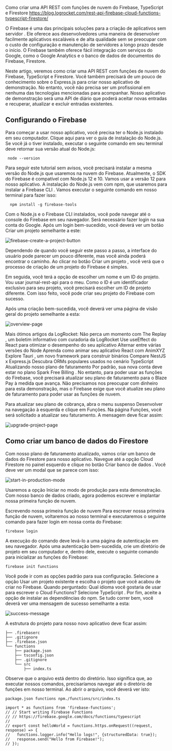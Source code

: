 
Como criar uma API REST com funções de nuvem do Firebase, TypeScript e Firestore
https://blog.logrocket.com/rest-api-firebase-cloud-functions-typescript-firestore/


O Firebase é uma das principais soluções para a criação de aplicativos sem servidor . Ele oferece aos desenvolvedores uma maneira de desenvolver facilmente aplicativos escaláveis ​​e de alta qualidade sem se preocupar com o custo de configuração e manutenção de servidores a longo prazo desde o início. O Firebase também oferece fácil integração com serviços do Google, como o Google Analytics e o banco de dados de documentos do Firebase, Firestore.

Neste artigo, veremos como criar uma API REST com funções de nuvem do Firebase, TypeScript e Firestore. Você também precisará de um pouco de conhecimento sobre o Express.js para criar nosso aplicativo de demonstração. No entanto, você não precisa ser um profissional em nenhuma das tecnologias mencionadas para acompanhar. Nosso aplicativo de demonstração será uma API de diário que poderá aceitar novas entradas e recuperar, atualizar e excluir entradas existentes.

## Configurando o Firebase
Para começar a usar nosso aplicativo, você precisa ter o Node.js instalado em seu computador. Clique aqui para ver o guia de instalação do Node.js. Se você já o tiver instalado, executar o seguinte comando em seu terminal deve retornar sua versão atual do Node.js:

```
 node --version
 ```
 Para seguir este tutorial sem avisos, você precisará instalar a mesma versão do Node.js que usaremos na nuvem do Firebase. Atualmente, o SDK do Firebase é compatível com Node.js 12 e 10. Vamos usar a versão 12 para nosso aplicativo. A instalação do Node.js vem com npm, que usaremos para instalar a Firebase CLI . Vamos executar o seguinte comando em nosso terminal para fazer isso:

```
  npm install -g firebase-tools
```

Com o Node.js e o Firebase CLI instalados, você pode navegar até o console do Firebase em seu navegador. Será necessário fazer login na sua conta do Google. Após um login bem-sucedido, você deverá ver um botão Criar um projeto semelhante a este:
 
 
 ![firebase-create-a-project-button](https://user-images.githubusercontent.com/60019853/183776385-63f1ed3e-6285-4e77-b4d4-896e9c96cf52.png)

 Dependendo de quando você seguir este passo a passo, a interface do usuário pode parecer um pouco diferente, mas você ainda poderá encontrar o caminho. Ao clicar no botão Criar um projeto , você verá que o processo de criação de um projeto do Firebase é simples.

Em seguida, você terá a opção de escolher um nome e um ID do projeto. Vou usar journal-rest-api para o meu. Como o ID é um identificador exclusivo para seu projeto, você precisará escolher um ID de projeto diferente. Com isso feito, você pode criar seu projeto do Firebase com sucesso.

Após uma criação bem-sucedida, você deverá ver uma página de visão geral do projeto semelhante a esta:


 ![overview-page](https://user-images.githubusercontent.com/60019853/183776193-8b8b6ef5-431b-47d7-b60f-65cfc5aae65f.png)

Mais ótimos artigos da LogRocket:
Não perca um momento com The Replay , um boletim informativo com curadoria da LogRocket
Use useEffect do React para otimizar o desempenho do seu aplicativo
Alternar entre várias versões do Node
Aprenda como animar seu aplicativo React com AnimXYZ
Explore Tauri , um novo framework para construir binários
Compare NestJS x Express.js
Descubra ORMs populares usados ​​no cenário TypeScript
Atualizando nosso plano de faturamento
Por padrão, sua nova conta deve estar no plano Spark Free Billing . No entanto, para poder usar as funções do Firebase, você precisará atualizar seu plano de faturamento para o Blaze Pay à medida que avança. Não precisamos nos preocupar com dinheiro para esta demonstração, mas o Firebase exige que você atualize seu plano de faturamento para poder usar as funções de nuvem.

Para atualizar seu plano de cobrança, abra o menu suspenso Desenvolver na navegação à esquerda e clique em Funções. Na página Funções, você será solicitado a atualizar seu faturamento. A mensagem deve ficar assim:

![upgrade-project-page](https://user-images.githubusercontent.com/60019853/183776515-eb4ccb78-51a2-4314-8f14-0439d8e000e8.png)


## Como criar um banco de dados do Firestore
Com nosso plano de faturamento atualizado, vamos criar um banco de dados do Firestore para nosso aplicativo. Navegue até a opção Cloud Firestore no painel esquerdo e clique no botão Criar banco de dados . Você deve ver um modal que se parece com isso:

![start-in-production-mode](https://user-images.githubusercontent.com/60019853/183776572-de63a81b-471c-45d9-9575-f508eb6bfed8.png)

Usaremos a opção Iniciar no modo de produção para esta demonstração. Com nosso banco de dados criado, agora podemos escrever e implantar nossa primeira função de nuvem.

Escrevendo nossa primeira função de nuvem
Para escrever nossa primeira função de nuvem, voltaremos ao nosso terminal e executaremos o seguinte comando para fazer login em nossa conta do Firebase:

```
firebase login
```
A execução do comando deve levá-lo a uma página de autenticação em seu navegador. Após uma autenticação bem-sucedida, crie um diretório de projeto em seu computador e, dentro dele, execute o seguinte comando para inicializar as funções do Firebase:
```
firebase init functions
```
Você pode ir com as opções padrão para sua configuração. Selecione a opção Usar um projeto existente e escolha o projeto que você acabou de criar no Firebase. Quando perguntado: Qual idioma você gostaria de usar para escrever o Cloud Functions? Selecione TypeScript . Por fim, aceite a opção de instalar as dependências do npm. Se tudo correr bem, você deverá ver uma mensagem de sucesso semelhante a esta:

![success-message](https://user-images.githubusercontent.com/60019853/183776735-dd5d0f12-907e-4c56-a7ca-5386dd055c53.png)

A estrutura do projeto para nosso novo aplicativo deve ficar assim:

```
├── .firebaserc
├── .gitignore
├── .firebase.json
└── functions
    ├── package.json
    ├── tsconfig.json
    ├── .gitignore
    └── src
        ├── index.ts
```

Observe que o arquivo está dentro do diretório. Isso significa que, ao executar nossos comandos, precisaríamos navegar até o diretório de funções em nosso terminal. Ao abrir o arquivo, você deverá ver isto:
```
package.json functions npm./functions/src/index.ts
````
```
import * as functions from 'firebase-functions';
// // Start writing Firebase Functions
// // https://firebase.google.com/docs/functions/typescript
//
// export const helloWorld = functions.https.onRequest((request, response) => {
//   functions.logger.info("Hello logs!", {structuredData: true});
//   response.send("Hello from Firebase!");
// });
```




 
